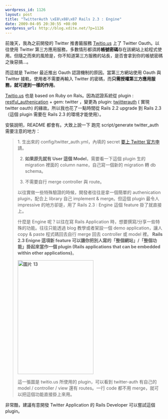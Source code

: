 ```yaml
--- 
wordpress_id: 1126
layout: post
title: "TwitterAuth \xE8\x88\x87 Rails 2.3 : Engine"
date: 2009-04-05 20:30:55 +08:00
wordpress_url: http://blog.xdite.net/?p=1126
---
```

前幾天，我為之前開發的 Twitter 推書籤服務 <a href="http://twitio.us">Twitio.us</a> 上了 Twitter Oauth。以往使用 Twitter 第三方應用服務，多數情形都須將<strong>帳號密碼</strong>存在該網站上給程式使用。但隨之而來的風險是，你不知道第三方服務的站長，是否會拿到你的帳號密碼之後惡搞...。

而這就是 Twitter 最近推出 Oauth 認證機制的原因。當第三方網站使用 Oauth 與 Twitter 接軌，使用者不需要再輸入 Twitter 的密碼，而<strong>只需授權第三方應用服務，就可達到一樣的作用</strong>。

<a href="http://twitio.us">Twitio.us</a> 也是 based on Ruby on Rals。因為認證系統從 plugin : <a href="http://github.com/technoweenie/restful-authentication/tree/master">restful_authenication</a> + gem: twitter ，變更為 plugin: <a href="http://github.com/mbleigh/twitter-auth/tree/master">twiitterauth</a> ( 實現 twitter oauth) 的緣故。所以我也花了一點時間從 Rails 2.2 upgrade 到 Rails 2.3（這個 plugin 需要在 Rails 2.3 的環境才能使用）。

安裝說明，README 都會有。大致上說一下  跑完 script/generate twitter_auth 需要注意的地方：



<blockquote>1. 生出來的 config/twitter_auth.yml，內填的 secret <a href="http://twitter.com/oauth_clients/new">要上 Twitter 官方申</a>請。

2. <strong>如果原先就有 User 這個 Model</strong>，需要看一下這個 plugin 生的 migration 裡面的 column name，自己寫一個新的 migration 轉 db schema。

3. 不需要自行 merge controller 與 route。

以往實做一些特殊驗證的時候，開發者往往是拿一個簡單的 authenication plugin，配合上 library 自己 implement & merge。但這個 plugin 最令人 impressive 的地方卻是，用了 Rails 2.3 : Engine 這個 feature 掛了就直接上。

什麼是 Engine 呢？以往在寫 Rails Application 時，想要撰寫/分享一些特殊的功能。往往只能透過 blog 教學或者架設一個 demo application，讓人 copy & paste 程式碼回去自行 merge 回去 controller 或 model 裡。<strong> Rails 2.3 Enigne 這項新 feature 可以讓你把別人寫的「整個網站」/「整個功能」掛起來當作一個 plugin (Rails applications that can be embedded within other applications)</strong>。

<a href="http://www.flickr.com/photos/xdite/3413751629/" title="Flickr 上 xdite 的 圖片 13"><img src="http://farm4.static.flickr.com/3581/3413751629_5e5e445749_o.png" width="242" height="365" alt="圖片 13" /></a>

這一張圖是 twitio.us 所使用的 plugin，可以看到 twitter-auth 有自己的 model / controller / view 還有 routes。一行 code 都不用 merge，就可以把這個功能直接掛上來用。</blockquote>



非常酷，建議有意開發 Twitter Application 的 Rails Developer 可以嘗試這個 plugin。
